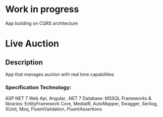 # Work in progress 

App building on CQRS architecture

# Live Auction 

## Description
App that manages auction with real time capabilities

### Specification Technology: 
ASP NET 7 Web Api, Angular, .NET 7 
Database: MSSQL
Frameworks & libraries: EntityFramework Core, MediatR, AutoMapper, Swagger, Serilog, XUnit, Moq, FluentValidation, FluentAssertions
